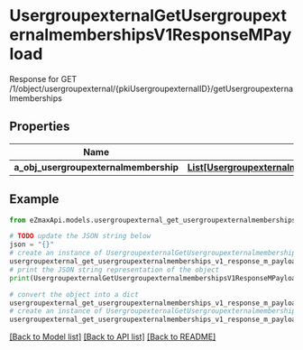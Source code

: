 # UsergroupexternalGetUsergroupexternalmembershipsV1ResponseMPayload

Response for GET /1/object/usergroupexternal/{pkiUsergroupexternalID}/getUsergroupexternalmemberships

## Properties

Name | Type | Description | Notes
------------ | ------------- | ------------- | -------------
**a_obj_usergroupexternalmembership** | [**List[UsergroupexternalmembershipResponseCompound]**](UsergroupexternalmembershipResponseCompound.md) |  | 

## Example

```python
from eZmaxApi.models.usergroupexternal_get_usergroupexternalmemberships_v1_response_m_payload import UsergroupexternalGetUsergroupexternalmembershipsV1ResponseMPayload

# TODO update the JSON string below
json = "{}"
# create an instance of UsergroupexternalGetUsergroupexternalmembershipsV1ResponseMPayload from a JSON string
usergroupexternal_get_usergroupexternalmemberships_v1_response_m_payload_instance = UsergroupexternalGetUsergroupexternalmembershipsV1ResponseMPayload.from_json(json)
# print the JSON string representation of the object
print(UsergroupexternalGetUsergroupexternalmembershipsV1ResponseMPayload.to_json())

# convert the object into a dict
usergroupexternal_get_usergroupexternalmemberships_v1_response_m_payload_dict = usergroupexternal_get_usergroupexternalmemberships_v1_response_m_payload_instance.to_dict()
# create an instance of UsergroupexternalGetUsergroupexternalmembershipsV1ResponseMPayload from a dict
usergroupexternal_get_usergroupexternalmemberships_v1_response_m_payload_from_dict = UsergroupexternalGetUsergroupexternalmembershipsV1ResponseMPayload.from_dict(usergroupexternal_get_usergroupexternalmemberships_v1_response_m_payload_dict)
```
[[Back to Model list]](../README.md#documentation-for-models) [[Back to API list]](../README.md#documentation-for-api-endpoints) [[Back to README]](../README.md)


